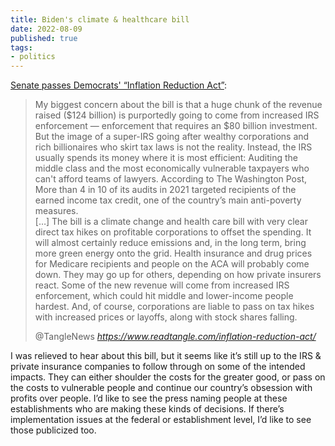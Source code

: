 ```yaml
---
title: Biden's climate & healthcare bill
date: 2022-08-09
published: true
tags:
- politics
---
```

[Senate passes Democrats' “Inflation Reduction Act”](https://www.readtangle.com/inflation-reduction-act/):
<blockquote class="quoteback" darkmode="" data-title="Senate%20passes%20Democrats'%20'Inflation%20Reduction%20Act'." data-author="@TangleNews" cite="https://www.readtangle.com/inflation-reduction-act/">
<p>My biggest concern about the bill is that a huge chunk of the revenue raised ($124 billion) is purportedly going to come from increased IRS enforcement — enforcement that requires an $80 billion investment. But the image of a super-IRS going after wealthy corporations and rich billionaires who skirt tax laws is not the reality. Instead, the IRS usually spends its money where it is most efficient: Auditing the middle class and the most economically vulnerable taxpayers who can't afford teams of lawyers. According to The Washington Post, More than 4 in 10 of its audits in 2021 targeted recipients of the earned income tax credit, one of the country’s main anti-poverty measures.<br />
[…] The bill is a climate change and health care bill with very clear direct tax hikes on profitable corporations to offset the spending. It will almost certainly reduce emissions and, in the long term, bring more green energy onto the grid. Health insurance and drug prices for Medicare recipients and people on the ACA will probably come down. They may go up for others, depending on how private insurers react. Some of the new revenue will come from increased IRS enforcement, which could hit middle and lower-income people hardest. And, of course, corporations are liable to pass on tax hikes with increased prices or layoffs, along with stock shares falling.</p>
<footer>@TangleNews<cite> <a href="https://www.readtangle.com/inflation-reduction-act/">https://www.readtangle.com/inflation-reduction-act/</a></cite></footer>
</blockquote>

I was relieved to hear about this bill, but it seems like it’s still up to the IRS & private insurance companies to follow through on some of the intended impacts. They can either shoulder the costs for the greater good, or pass on the costs to vulnerable people and continue our country’s obsession with profits over people. I’d like to see the press naming people at these establishments who are making these kinds of decisions. If there’s implementation issues at the federal or establishment level, I’d like to see those publicized too.
